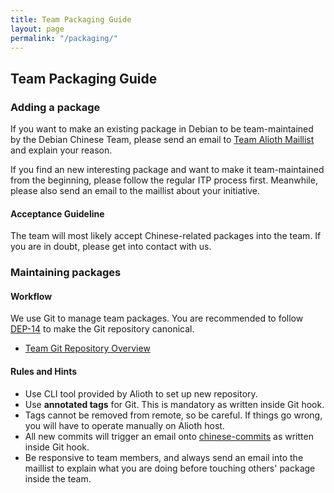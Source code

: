 ```yaml
---
title: Team Packaging Guide
layout: page
permalink: "/packaging/"
---
```


## Team Packaging Guide

### Adding a package

If you want to make an existing package in Debian to be team-maintained by
the Debian Chinese Team, please send an email to [Team Alioth Maillist](mailto:chinese-developers@lists.alioth.debian.org)
and explain your reason.

If you find an new interesting package and want to make it team-maintained
from the beginning, please follow the regular ITP process first. Meanwhile,
please also send an email to the maillist about your initiative.

#### Acceptance Guideline

The team will most likely accept Chinese-related packages into the team.
If you are in doubt, please get into contact with us.

### Maintaining packages

#### Workflow

We use Git to manage team packages. You are recommended to follow
[DEP-14](http://dep.debian.net/deps/dep14/) to make the Git repository
canonical.

* [Team Git Repository Overview](https://anonscm.debian.org/git/chinese/)

#### Rules and Hints

* Use CLI tool provided by Alioth to set up new repository.
* Use **annotated tags** for Git. This is mandatory as written inside Git hook.
* Tags cannot be removed from remote, so be careful. If things go wrong, you will have to operate manually on Alioth host.
* All new commits will trigger an email onto [chinese-commits](mailto:chinese-commits@lists.alioth.debian.org) as written inside Git hook.
* Be responsive to team members, and always send an email into the maillist to explain what you are doing before touching others' package inside the team.
